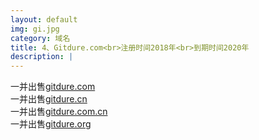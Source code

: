 ```yaml
---
layout: default
img: gi.jpg
category: 域名
title: 4、Gitdure.com<br>注册时间2018年<br>到期时间2020年
description: |
---
```

  一并出售[gitdure.com](https://www.1106.org)<br>一并出售[gitdure.cn](https://www.1106.org)<br>一并出售[gitdure.com.cn](https://www.1106.org)<br>一并出售[gitdure.org](https://www.1106.org)
